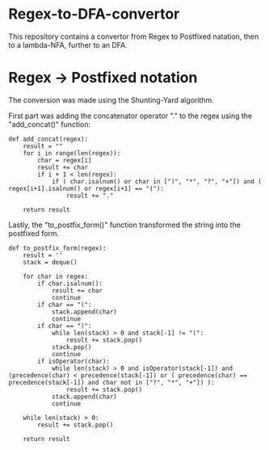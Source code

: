 # Regex-to-DFA-convertor
This repository contains a convertor from Regex to Postfixed natation, then to a lambda-NFA, further to an DFA.

# Regex -> Postfixed notation
The conversion was made using the Shunting-Yard algorithm.

First part was adding the concatenator operator "." to the regex using the "add_concat()" function:
```
def add_concat(regex):
    result = ""
    for i in range(len(regex)):
        char = regex[i]
        result += char
        if i + 1 < len(regex):
            if ( char.isalnum() or char in [")", "*", "?", "+"]) and ( regex[i+1].isalnum() or regex[i+1] == "("):
                result += "."

    return result
```

Lastly, the "to_postfix_form()" function transformed the string into the postfixed form.
```
def to_postfix_form(regex):
    result = ''
    stack = deque()

    for char in regex:
        if char.isalnum():
            result += char
            continue
        if char == "(":
            stack.append(char)
            continue
        if char == ")":
            while len(stack) > 0 and stack[-1] != "(":
                result += stack.pop()
            stack.pop()
            continue
        if isOperator(char):
            while len(stack) > 0 and isOperator(stack[-1]) and (precedence(char) < precedence(stack[-1]) or ( precedence(char) == precedence(stack[-1]) and char not in ["?", "*", "+"]) ):
                result += stack.pop()
            stack.append(char)
            continue

    while len(stack) > 0:
        result += stack.pop()

    return result      
```
